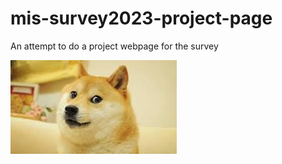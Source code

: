 # mis-survey2023-project-page
An attempt to do a project webpage for the survey

<a href="download.jpg" download>
  <img src="download.jpg" alt="W3Schools">
</a>
